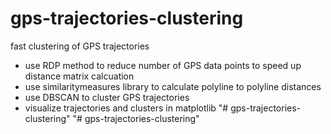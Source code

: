 # gps-trajectories-clustering
fast clustering of GPS trajectories
- use RDP method to reduce number of GPS data points to speed up distance matrix calcuation
- use similaritymeasures library to calculate polyline to polyline distances
- use DBSCAN to cluster GPS trajectories
- visualize trajectories and clusters in matplotlib
"# gps-trajectories-clustering" 
"# gps-trajectories-clustering" 
